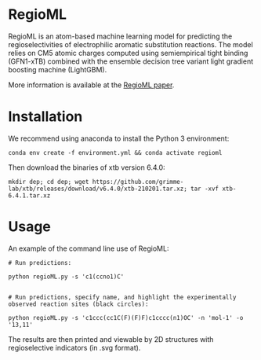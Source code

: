# RegioML
RegioML is an atom-based machine learning model for predicting the regioselectivities of electrophilic aromatic substitution reactions. The model relies on CM5 atomic charges computed using semiempirical tight binding (GFN1-xTB) combined with the ensemble decision tree variant light gradient boosting machine (LightGBM).

More information is available at the [RegioML paper](https://doi.org/).

# Installation

We recommend using anaconda to install the Python 3 environment:

```conda env create -f environment.yml && conda activate regioml```

Then download the binaries of xtb version 6.4.0:

```mkdir dep; cd dep; wget https://github.com/grimme-lab/xtb/releases/download/v6.4.0/xtb-210201.tar.xz; tar -xvf xtb-6.4.1.tar.xz```


# Usage

An example of the command line use of RegioML:

    # Run predictions:

    python regioML.py -s 'c1(ccno1)C'


    # Run predictions, specify name, and highlight the experimentally observed reaction sites (black circles):

    python regioML.py -s 'c1ccc(cc1C(F)(F)F)c1cccc(n1)OC' -n 'mol-1' -o '13,11'

The results are then printed and viewable by 2D structures with regioselective indicators (in .svg format).


